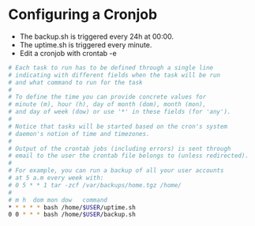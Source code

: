 # Configuring a Cronjob
- The backup.sh is triggered every 24h at 00:00.
- The uptime.sh is triggered every minute.
- Edit a cronjob with crontab -e

```sh
# Each task to run has to be defined through a single line
# indicating with different fields when the task will be run
# and what command to run for the task
# 
# To define the time you can provide concrete values for
# minute (m), hour (h), day of month (dom), month (mon),
# and day of week (dow) or use '*' in these fields (for 'any').
# 
# Notice that tasks will be started based on the cron's system
# daemon's notion of time and timezones.
# 
# Output of the crontab jobs (including errors) is sent through
# email to the user the crontab file belongs to (unless redirected).
# 
# For example, you can run a backup of all your user accounts
# at 5 a.m every week with:
# 0 5 * * 1 tar -zcf /var/backups/home.tgz /home/
# 
# m h  dom mon dow   command
* * * * * bash /home/$USER/uptime.sh
0 0 * * * bash /home/$USER/backup.sh
```
